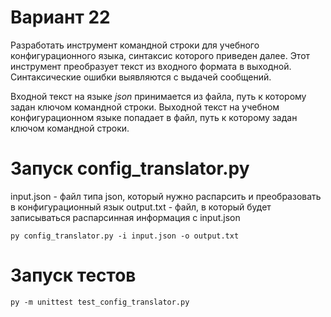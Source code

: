 # Вариант 22
Разработать инструмент командной строки для учебного конфигурационного 
языка, синтаксис которого приведен далее. Этот инструмент преобразует текст из 
входного формата в выходной. Синтаксические ошибки выявляются с выдачей 
сообщений.

Входной текст на языке *json* принимается из файла, путь к которому задан 
ключом командной строки. Выходной текст на учебном конфигурационном 
языке попадает в файл, путь к которому задан ключом командной строки.

# Запуск config_translator.py
input.json - файл типа json, который нужно распарсить и преобразовать в конфигурационный язык
output.txt - файл, в который будет записываться распарсинная информация с input.json 

``` shell
py config_translator.py -i input.json -o output.txt
```

# Запуск тестов
``` shell
py -m unittest test_config_translator.py
```

